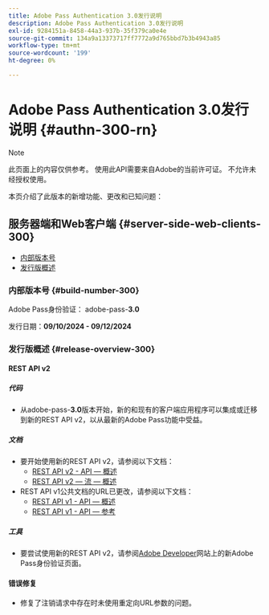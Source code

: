 ```yaml
---
title: Adobe Pass Authentication 3.0发行说明
description: Adobe Pass Authentication 3.0发行说明
exl-id: 9284151a-8458-44a3-937b-35f379ca0e4e
source-git-commit: 134a9a13373717ff7772a9d765bbd7b3b4943a85
workflow-type: tm+mt
source-wordcount: '199'
ht-degree: 0%

---
```


# Adobe Pass Authentication 3.0发行说明 {#authn-300-rn}

>[!NOTE]
>
>此页面上的内容仅供参考。 使用此API需要来自Adobe的当前许可证。 不允许未经授权使用。

本页介绍了此版本的新增功能、更改和已知问题：

## 服务器端和Web客户端 {#server-side-web-clients-300}

* [内部版本号](#build-number-300)
* [发行版概述](#release-overview-300)

### 内部版本号 {#build-number-300}

Adobe Pass身份验证： adobe-pass-**3.0**

发行日期：**09/10/2024 - 09/12/2024**

### 发行版概述 {#release-overview-300}

#### REST API v2

##### 代码

* 从adobe-pass-**3.0**&#x200B;版本开始，新的和现有的客户端应用程序可以集成或迁移到新的REST API v2，以从最新的Adobe Pass功能中受益。

##### 文档

* 要开始使用新的REST API v2，请参阅以下文档：
   * [REST API v2 - API — 概述](../integration-guide-programmers/rest-apis/rest-api-v2/apis/rest-api-v2-apis-overview.md)
   * [REST API v2 — 流 — 概述](../integration-guide-programmers/rest-apis/rest-api-v2/flows/rest-api-v2-flows-overview.md)
* REST API v1公共文档的URL已更改，请参阅以下文档：
   * [REST API v1 - API — 概述](../integration-guide-programmers/legacy/rest-api-v1/rest-api-overview.md)
   * [REST API v1 - API — 参考](../integration-guide-programmers/legacy/rest-api-v1/rest-api-reference.md)

##### 工具

* 要尝试使用新的REST API v2，请参阅[Adobe Developer](https://developer.adobe.com/adobe-pass)网站上的新Adobe Pass身份验证页面。

#### 错误修复

* 修复了注销请求中存在时未使用重定向URL参数的问题。
